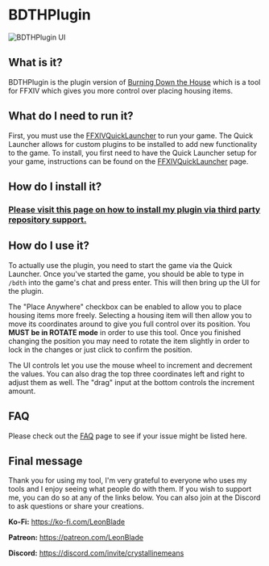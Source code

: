 # BDTHPlugin

![BDTHPlugin UI](https://i.imgur.com/AdznUyJ.png)

## What is it?
BDTHPlugin is the plugin version of [Burning Down the House](https://github.com/LeonBlade/BurningDownTheHouse) which is a tool for FFXIV which gives you more control over placing housing items.

## What do I need to run it?
First, you must use the [FFXIVQuickLauncher](https://github.com/goatcorp/FFXIVQuickLauncher) to run your game. The Quick Launcher allows for custom plugins to be installed to add new functionality to the game. To install, you first need to have the Quick Launcher setup for your game, instructions can be found on the [FFXIVQuickLauncher](https://github.com/goatcorp/FFXIVQuickLauncher) page.

## How do I install it?
### **[Please visit this page on how to install my plugin via third party repository support.](https://github.com/LeonBlade/DalamudPlugins)**

## How do I use it?
To actually use the plugin, you need to start the game via the Quick Launcher. Once you've started the game, you should be able to type in `/bdth` into the game's chat and press enter. This will then bring up the UI for the plugin.

The "Place Anywhere" checkbox can be enabled to allow you to place housing items more freely. Selecting a housing item will then allow you to move its coordinates around to give you full control over its position. You **MUST be in ROTATE mode** in order to use this tool. Once you finished changing the position you may need to rotate the item slightly in order to lock in the changes or just click to confirm the position.

The UI controls let you use the mouse wheel to increment and decrement the values. You can also drag the top three coordinates left and right to adjust them as well. The "drag" input at the bottom controls the increment amount.

## FAQ
Please check out the [FAQ](https://github.com/LeonBlade/BDTHPlugin/wiki/FAQ) page to see if your issue might be listed here.

## Final message
Thank you for using my tool, I'm very grateful to everyone who uses my tools and I enjoy seeing what people do with them. If you wish to support me, you can do so at any of the links below. You can also join at the Discord to ask questions or share your creations.

**Ko-Fi:** https://ko-fi.com/LeonBlade

**Patreon:** https://patreon.com/LeonBlade

**Discord:** https://discord.com/invite/crystallinemeans
